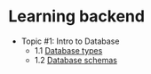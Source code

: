# Learning backend
- Topic #1: Intro to Database
  - 1.1 [Database types](topic-1-database-types.md)
  - 1.2 [Database schemas](topic-1-2-database-schema.md)